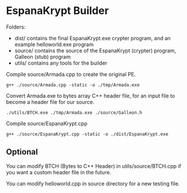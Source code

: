 # EspanaKrypt Builder

Folders:
- dist/ contains the final EspanaKrypt.exe crypter program, and an example helloworld.exe program
- source/ contains the source of the EspanaKrypt (crypter) program, Galleon (stub) program
- utils/ contains any tools for the builder 


Compile source/Armada.cpp to create the original PE.
```
g++ ./source/Armada.cpp -static -o ./tmp/Armada.exe
```

Convert Armada.exe to bytes array C++ header file, for an input file to become a header file for our source.
```
./utils/BTCH.exe ./tmp/Armada.exe ./source/Galleon.h
```

Compile source/EspanaKrypt.cpp
```
g++ ./source/EspanaKrypt.cpp -static -o ./dist/EspanaKrypt.exe
```

## Optional

You can modify BTCH (Bytes to C++ Header) in utils/source/BTCH.cpp if you want a custom header file in the future.

You can modify helloworld.cpp in source directory for a new testing file. 

